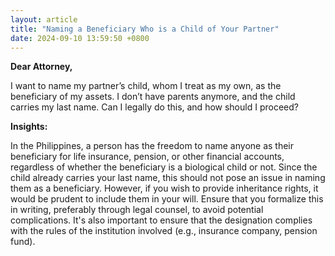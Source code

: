 ```yaml
---
layout: article
title: "Naming a Beneficiary Who is a Child of Your Partner"
date: 2024-09-10 13:59:50 +0800
---
```


<p><strong>Dear Attorney,</strong></p><p>I want to name my partner’s child, whom I treat as my own, as the beneficiary of my assets. I don’t have parents anymore, and the child carries my last name. Can I legally do this, and how should I proceed?</p><p><strong>Insights:</strong></p><p>In the Philippines, a person has the freedom to name anyone as their beneficiary for life insurance, pension, or other financial accounts, regardless of whether the beneficiary is a biological child or not. Since the child already carries your last name, this should not pose an issue in naming them as a beneficiary. However, if you wish to provide inheritance rights, it would be prudent to include them in your will. Ensure that you formalize this in writing, preferably through legal counsel, to avoid potential complications. It's also important to ensure that the designation complies with the rules of the institution involved (e.g., insurance company, pension fund).</p>